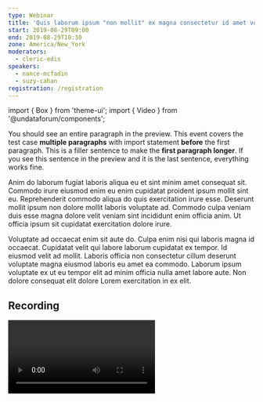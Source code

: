 ```yaml
---
type: Webinar
title: 'Quis laborum ipsum "non mollit" ex magna consectetur id amet voluptate'
start: 2019-08-29T09:00
end: 2019-08-29T10:30
zone: America/New_York
moderators:
  - cleric-edis
speakers:
  - nance-mcfadin
  - suzy-cahan
registration: /registration
---
```


import { Box } from 'theme-ui'; import { Video } from '@undataforum/components';

You should see an entire paragraph in the preview. This event covers the test
case **multiple paragraphs** with import statement **before** the first
paragraph. This is a filler sentence to make the **first paragraph longer**. If
you see this sentence in the preview and it is the last sentence, everything
works fine.

Anim do laborum fugiat laboris aliqua eu et sint minim amet consequat sit.
Commodo irure eiusmod enim eu enim cupidatat proident ipsum mollit sint eu.
Reprehenderit commodo aliqua do quis exercitation irure esse. Deserunt mollit
ipsum non dolore mollit laboris voluptate ad. Commodo culpa veniam duis esse
magna dolore velit veniam sint incididunt enim officia anim. Ut officia ipsum
sit cupidatat exercitation dolore irure.

Voluptate ad occaecat enim sit aute do. Culpa enim nisi qui laboris magna id
occaecat. Cupidatat velit qui labore laborum cupidatat ex tempor. Id eiusmod
velit ad mollit. Laboris officia non consectetur cillum deserunt voluptate magna
eiusmod laboris eu amet ea commodo. Laborum ipsum voluptate ex ut eu tempor elit
ad minim officia nulla amet labore aute. Non dolore consequat elit dolore Lorem
exercitation in ex elit.

## Recording

<Box mb={3}>
  <Video id="Vb0c_sIzoUw" title="Webinar: Quis laborum ipsum non mollit ex magna consectetur id amet voluptate" ratio={16/9} />
</Box>
